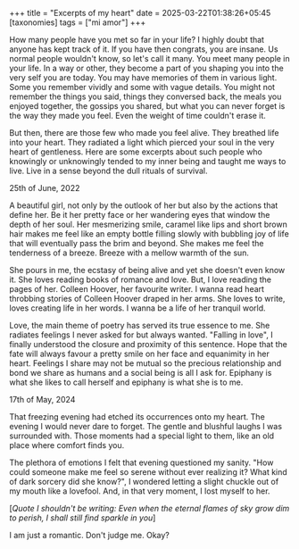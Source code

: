 +++
title = "Excerpts of my heart"
date = 2025-03-22T01:38:26+05:45
[taxonomies]
tags = ["mi amor"]
+++
<html>
<head>
<link rel="stylesheet" href="/style.css">
</head>
<body>
How many people have you met so far in your life? I highly doubt that anyone has kept track of it. If you have then congrats, you are insane. Us normal people wouldn't know, so let's call it many. You meet many people in your life. In a way or other, they become a part of you shaping you into the very self you are today. You may have memories of them in various light. Some you remember vividly and some with vague details. You might not remember the things you said, things they conversed back, the meals you enjoyed together, the gossips you shared, but what you can never forget is the way they made you feel. Even the weight of time couldn't erase it. 

But then, there are those few who made you feel alive. They breathed life into your heart. They radiated a light which pierced your soul in the very heart of gentleness. Here are some excerpts about such people who knowingly or unknowingly tended to my inner being and taught me ways to live. Live in a sense beyond the dull rituals of survival.


<div class="sky-note">
<div class="date">25th of June, 2022</div> 

A beautiful girl, not only by the outlook of her but also by the actions that define her. Be it her pretty face or her wandering eyes that window the depth of her soul. Her mesmerizing smile, caramel like lips and short brown hair makes me feel like an empty bottle filling slowly with bubbling joy of life that will eventually pass the brim and beyond. She makes me feel the tenderness of a breeze. Breeze with a mellow warmth of the sun. 

She pours in me, the ecstasy of being alive and yet she doesn't even know it. She loves reading books of romance and love. But, I love reading the pages of her. Colleen Hoover, her favourite writer. I wanna read heart throbbing stories of Colleen Hoover draped in her arms. She loves to write, loves creating life in her words. I wanna be a life of her tranquil world. 

Love, the main theme of poetry has served its true essence to me. She radiates feelings I never asked for but always wanted. "Falling in love", I finally understood the closure and proximity of this sentence. Hope that the fate will always favour a pretty smile on her face and equanimity in her heart. Feelings I share may not be mutual so the precious relationship and bond we share as humans and a social being is all I ask for. Epiphany is what she likes to call herself and epiphany is what she is to me.
</div>

<div class="sky-note">
<div class="date">17th of May, 2024</div>

That freezing evening had etched its occurrences onto my heart. The evening I would never dare to forget. The gentle and blushful laughs I was surrounded with. Those moments had a special light to them, like an old place where comfort finds you. 

The plethora of emotions I felt that evening questioned my sanity. "How could someone make me feel so serene without ever realizing it? What kind of dark sorcery did she know?", I wondered letting a slight chuckle out of my mouth like a lovefool. And, in that very moment, I lost myself to her.
</div>

[_Quote I shouldn't be writing: Even when the eternal flames of sky grow dim to perish, I shall still find sparkle in you_]

I am just a romantic. Don't judge me. Okay?
</body>

</html>
